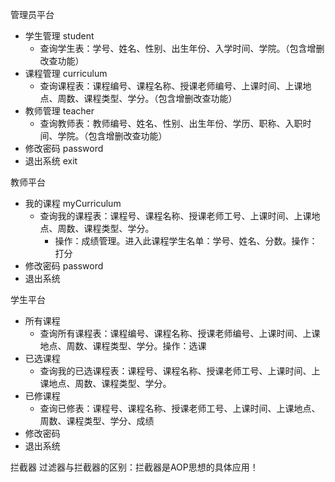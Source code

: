 管理员平台
 - 学生管理 student
   - 查询学生表：学号、姓名、性别、出生年份、入学时间、学院。（包含增删改查功能）
 - 课程管理 curriculum
   - 查询课程表：课程编号、课程名称、授课老师编号、上课时间、上课地点、周数、课程类型、学分。（包含增删改查功能）
 - 教师管理 teacher
   - 查询教师表：教师编号、姓名、性别、出生年份、学历、职称、入职时间、学院。（包含增删改查功能）
 - 修改密码 password
 - 退出系统 exit

教师平台
 - 我的课程 myCurriculum
   - 查询我的课程表：课程号、课程名称、授课老师工号、上课时间、上课地点、周数、课程类型、学分。
     - 操作：成绩管理。进入此课程学生名单：学号、姓名、分数。操作：打分 
 - 修改密码 password
 - 退出系统

学生平台
 - 所有课程
   - 查询所有课程表：课程编号、课程名称、授课老师编号、上课时间、上课地点、周数、课程类型、学分。操作：选课
 - 已选课程
   - 查询我的已选课程表：课程号、课程名称、授课老师工号、上课时间、上课地点、周数、课程类型、学分。
 - 已修课程
   - 查询已修表：课程号、课程名称、授课老师工号、上课时间、上课地点、周数、课程类型、学分、成绩
 - 修改密码
 - 退出系统
 
 拦截器
 过滤器与拦截器的区别：拦截器是AOP思想的具体应用！